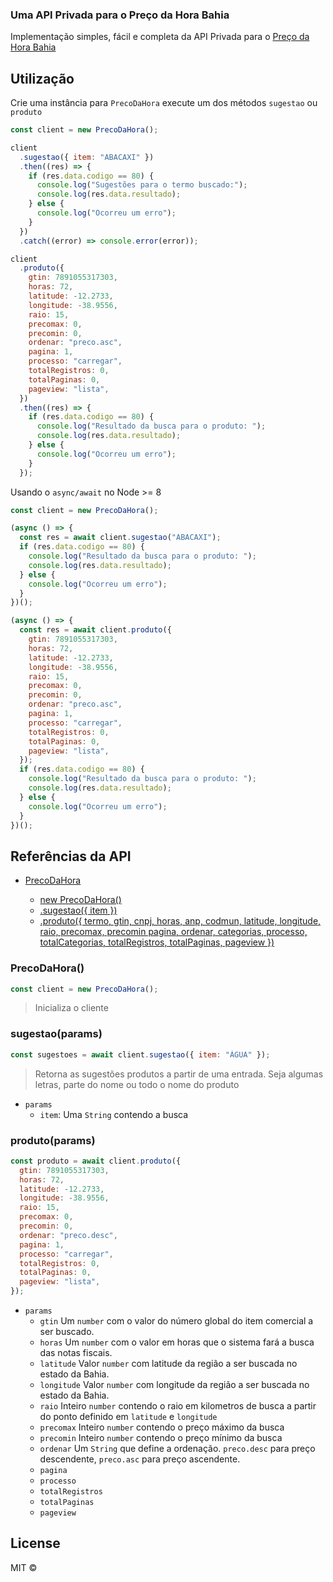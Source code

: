 ### Uma API Privada para o Preço da Hora Bahia

Implementação simples, fácil e completa da API Privada para o [Preço da Hora Bahia](https://precodahora.ba.gov.br/)

## Utilização

Crie uma instância para `PrecoDaHora` execute um dos métodos `sugestao` ou `produto`

```js
const client = new PrecoDaHora();

client
  .sugestao({ item: "ABACAXI" })
  .then((res) => {
    if (res.data.codigo == 80) {
      console.log("Sugestões para o termo buscado:");
      console.log(res.data.resultado);
    } else {
      console.log("Ocorreu um erro");
    }
  })
  .catch((error) => console.error(error));

client
  .produto({
    gtin: 7891055317303,
    horas: 72,
    latitude: -12.2733,
    longitude: -38.9556,
    raio: 15,
    precomax: 0,
    precomin: 0,
    ordenar: "preco.asc",
    pagina: 1,
    processo: "carregar",
    totalRegistros: 0,
    totalPaginas: 0,
    pageview: "lista",
  })
  .then((res) => {
    if (res.data.codigo == 80) {
      console.log("Resultado da busca para o produto: ");
      console.log(res.data.resultado);
    } else {
      console.log("Ocorreu um erro");
    }
  });
```

Usando o `async/await` no Node >= 8

```js
const client = new PrecoDaHora();

(async () => {
  const res = await client.sugestao("ABACAXI");
  if (res.data.codigo == 80) {
    console.log("Resultado da busca para o produto: ");
    console.log(res.data.resultado);
  } else {
    console.log("Ocorreu um erro");
  }
})();

(async () => {
  const res = await client.produto({
    gtin: 7891055317303,
    horas: 72,
    latitude: -12.2733,
    longitude: -38.9556,
    raio: 15,
    precomax: 0,
    precomin: 0,
    ordenar: "preco.asc",
    pagina: 1,
    processo: "carregar",
    totalRegistros: 0,
    totalPaginas: 0,
    pageview: "lista",
  });
  if (res.data.codigo == 80) {
    console.log("Resultado da busca para o produto: ");
    console.log(res.data.resultado);
  } else {
    console.log("Ocorreu um erro");
  }
})();
```

## Referências da API

- [PrecoDaHora](#precodahora)

  - [new PrecoDaHora()](#precodahora)
  - [.sugestao({ item })](#sugestaoparams)
  - [.produto({ termo, gtin, cnpj, horas, anp, codmun, latitude, longitude, raio, precomax, precomin pagina, ordenar, categorias, processo, totalCategorias, totalRegistros, totalPaginas, pageview })](#produtoparams)

### PrecoDaHora()

```js
const client = new PrecoDaHora();
```

> Inicializa o cliente

### sugestao(params)

```js
const sugestoes = await client.sugestao({ item: "ÁGUA" });
```

> Retorna as sugestões produtos a partir de uma entrada. Seja algumas letras, parte do nome ou todo o nome do produto

- `params`
  - `item`: Uma `String` contendo a busca

### produto(params)

```js
const produto = await client.produto({
  gtin: 7891055317303,
  horas: 72,
  latitude: -12.2733,
  longitude: -38.9556,
  raio: 15,
  precomax: 0,
  precomin: 0,
  ordenar: "preco.desc",
  pagina: 1,
  processo: "carregar",
  totalRegistros: 0,
  totalPaginas: 0,
  pageview: "lista",
});
```

- `params`
  - `gtin` Um `number` com o valor do número global do item comercial a ser buscado.
  - `horas` Um `number` com o valor em horas que o sistema fará a busca das notas fiscais.
  - `latitude` Valor `number` com latitude da região a ser buscada no estado da Bahia.
  - `longitude` Valor `number` com longitude da região a ser buscada no estado da Bahia.
  - `raio` Inteiro `number` contendo o raio em kilometros de busca a partir do ponto definido em `latitude` e `longitude`
  - `precomax` Inteiro `number` contendo o preço máximo da busca
  - `precomin` Inteiro `number` contendo o preço mínimo da busca
  - `ordenar` Um `String` que define a ordenação. `preco.desc` para preço descendente, `preco.asc` para preço ascendente.
  - `pagina`
  - `processo`
  - `totalRegistros`
  - `totalPaginas`
  - `pageview`

## License

MIT ©
